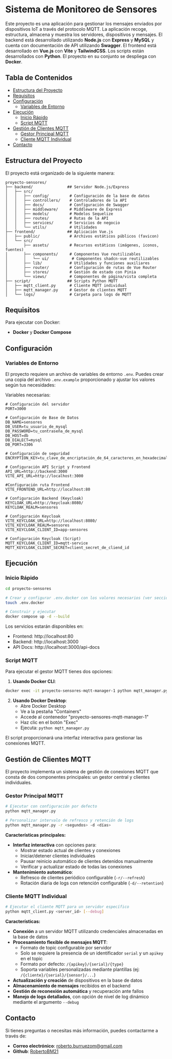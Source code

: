 # Sistema de Monitoreo de Sensores

Este proyecto es una aplicación para gestionar los mensajes enviados por dispositivos IoT a través del protocolo MQTT. La aplicación recoge, estructura, almacena y muestra los servidores, dispositivos y mensajes. El backend está desarrollado utilizando **Node.js** con **Express** y **MySQL** y cuenta con documentación de API utilizando **Swagger**. El frontend está desarrollado en **Vue.js** con **Vite** y **TailwindCSS**. Los scripts están desarrollados con **Python**. El proyecto en su conjunto se despliega con **Docker**.

## Tabla de Contenidos

- [Estructura del Proyecto](#estructura-del-proyecto)
- [Requisitos](#requisitos)
- [Configuración](#configuración)
  - [Variables de Entorno](#variables-de-entorno)
- [Ejecución](#ejecución)
  - [Inicio Rápido](#inicio-rápido)
  - [Script MQTT](#script-mqtt)
- [Gestión de Clientes MQTT](#gestión-de-clientes-mqtt)
  - [Gestor Principal MQTT](#gestor-principal-mqtt)
  - [Cliente MQTT Individual](#cliente-mqtt-individual)
- [Contacto](#contacto)

## Estructura del Proyecto

El proyecto está organizado de la siguiente manera:

```
proyecto-sensores/
├── backend/               ## Servidor Node.js/Express
│   ├── src/
│   │   ├── config/         # Configuración de la base de datos
│   │   ├── controllers/    # Controladores de la API
│   │   ├── docs/           # Configuración de Swagger
│   │   ├── middleware/     # Middleware de Express
│   │   ├── models/         # Modelos Sequelize
│   │   ├── routes/         # Rutas de la API
│   │   ├── services/       # Servicios de negocio
│   │   └── utils/          # Utilidades
├── frontend/              ## Aplicación Vue.js
│   ├── public/             # Archivos estáticos públicos (favicon)
│   └── src/
│       ├── assets/         # Recursos estáticos (imágenes, iconos, fuentes)
│       ├── components/     # Componentes Vue reutilizables
│       │   └── ui/          # Componentes shadcn-vue reutilizables
│       ├── lib/            # Utilidades y funciones auxiliares
│       ├── router/         # Configuración de rutas de Vue Router
│       ├── stores/         # Gestión de estado con Pinia
│       └── views/          # Componentes de página/vista completa
├── script/                ## Scripts Python MQTT
│   ├── mqtt_client.py      # Cliente MQTT individual
│   ├── mqtt_manager.py     # Gestor de clientes MQTT
│   └── logs/               # Carpeta para logs de MQTT
```

## Requisitos

Para ejecutar con Docker:

- **Docker** y **Docker Compose**

## Configuración

### Variables de Entorno

El proyecto requiere un archivo de variables de entorno `.env`. Puedes crear una copia del archivo `.env.example` proporcionado y ajustar los valores según tus necesidades:

Variables necesarias:

```env
# Configuración del servidor
PORT=3000

# Configuración de Base de Datos
DB_NAME=sensores
DB_USER=tu_usuario_de_mysql
DB_PASSWORD=tu_contraseña_de_mysql
DB_HOST=db
DB_DIALECT=mysql
DB_PORT=3306

# Configuración de seguridad
ENCRYPTION_KEY=tu_clave_de_encriptación_de_64_caracteres_en_hexadecimal

# Configuración API Script y Frontend
API_URL=http://backend:3000
VITE_API_URL=http://localhost:3000

#Configuración ruta Frontend
VITE_FRONTEND_URL=http://localhost:80

# Configuración Backend (Keycloak)
KEYCLOAK_URL=http://keycloak:8080/
KEYCLOAK_REALM=sensores

# Configuración Keycloak
VITE_KEYCLOAK_URL=http://localhost:8080/
VITE_KEYCLOAK_REALM=sensores
VITE_KEYCLOAK_CLIENT_ID=app-sensores

# Configuración Keycloak (Script)
MQTT_KEYCLOAK_CLIENT_ID=mqtt-service
MQTT_KEYCLOAK_CLIENT_SECRET=client_secret_de_cliend_id
```

## Ejecución

### Inicio Rápido

```bash
cd proyecto-sensores

# Crear y configurar .env.docker con los valores necesarios (ver sección Variables de Entorno)
touch .env.docker

# Construir y ejecutar
docker compose up -d --build
```

Los servicios estarán disponibles en:

- Frontend: http://localhost:80
- Backend: http://localhost:3000
- API Docs: http://localhost:3000/api-docs

### Script MQTT

Para ejecutar el gestor MQTT tienes dos opciones:

1. **Usando Docker CLI**:

```bash
docker exec -it proyecto-sensores-mqtt-manager-1 python mqtt_manager.py
```

2. **Usando Docker Desktop**:
   - Abre Docker Desktop
   - Ve a la pestaña "Containers"
   - Accede al contenedor "proyecto-sensores-mqtt-manager-1"
   - Haz clic en el botón "Exec"
   - Ejecuta: `python mqtt_manager.py`

El script proporcionará una interfaz interactiva para gestionar las conexiones MQTT.

## Gestión de Clientes MQTT

El proyecto implementa un sistema de gestión de conexiones MQTT que consta de dos componentes principales: un gestor central y clientes individuales.

### Gestor Principal MQTT

```bash
# Ejecutar con configuración por defecto
python mqtt_manager.py

# Personalizar intervalo de refresco y retención de logs
python mqtt_manager.py -r <segundos> -d <días>
```

**Características principales:**

- **Interfaz interactiva** con opciones para:
  - Mostrar estado actual de clientes y conexiones
  - Iniciar/detener clientes individuales
  - Pausar reinicio automático de clientes detenidos manualmente
  - Verificar y actualizar estado de todas las conexiones
- **Mantenimiento automático**:
  - Refresco de clientes periódico configurable (`-r/--refresh`)
  - Rotación diaria de logs con retención configurable (`-d/--retention`)

### Cliente MQTT Individual

```bash
# Ejecutar el cliente MQTT para un servidor específico
python mqtt_client.py <server_id> [--debug]
```

**Características:**

- **Conexión** a un servidor MQTT utilizando credenciales almacenadas en la base de datos
- **Procesamiento flexible de mensajes MQTT**:
  - Formato de topic configurable por servidor
  - Solo se requiere la presencia de un identificador `serial` y un `apikey` en el topic
  - Formato por defecto: `/{apikey}/{serial}/{type}`
  - Soporta variables personalizadas mediante plantillas (ej: `/{cliente}/{serial}/{sensor}/...`)
- **Actualización y creación** de dispositivos en la base de datos
- **Almacenamiento de mensajes** recibidos en el backend
- **Gestión de reconexión automática** y recuperación ante fallos
- **Manejo de logs detallados**, con opción de nivel de log dinámico mediante el argumento `--debug`

## Contacto

Si tienes preguntas o necesitas más información, puedes contactarme a través de:

- **Correo electrónico**: roberto.burruezom@gmail.com
- **Github**: [RobertoBM21](https://github.com/RobertoBM21)
